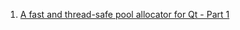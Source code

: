  1. [A fast and thread-safe pool allocator for Qt - Part 1](https://www.qt.io/blog/a-fast-and-thread-safe-pool-allocator-for-qt-part-1)
